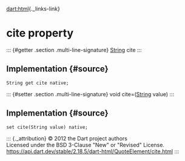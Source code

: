 [dart:html](../../dart-html/dart-html-library){._links-link}

cite property
=============

::: {#getter .section .multi-line-signature}
[String](../../dart-core/string-class) cite
:::

Implementation {#source}
--------------

``` {.language-dart data-language="dart"}
String get cite native;
```

::: {#setter .section .multi-line-signature}
void cite=([String](../../dart-core/string-class) value)
:::

Implementation {#source}
--------------

``` {.language-dart data-language="dart"}
set cite(String value) native;
```

::: {._attribution}
© 2012 the Dart project authors\
Licensed under the BSD 3-Clause \"New\" or \"Revised\" License.\
<https://api.dart.dev/stable/2.18.5/dart-html/QuoteElement/cite.html>
:::
